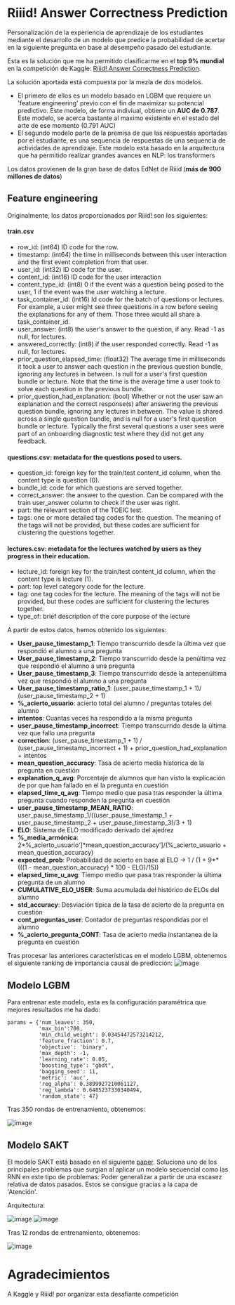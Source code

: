 # Riiid! Answer Correctness Prediction
Personalización de la experiencia de aprendizaje de los estudiantes mediante el desarrollo de un modelo que predice la probabilidad de acertar en la siguiente pregunta en base al desempeño pasado del estudiante.

Esta es la solución que me ha permitido clasificarme en el **top 9% mundial** en la competición de Kaggle: [Riiid! Answer Correctness Prediction](https://www.kaggle.com/c/riiid-test-answer-prediction/overview).

La solución aportada está compuesta por la mezla de dos modelos.

- El primero de ellos es un modelo basado en LGBM que requiere un 'feature engineering' previo con el fin de maximizar su potencial predictivo. Este modelo, de forma indiviual, obtiene un **AUC de 0.787**. Este modelo, se acerca bastante al maximo existente en el estado del arte de ese momento (0.791 AUC)
- El segundo modelo parte de la premisa de que las respuestas aportadas por el estudiante, es una sequencia de respuestas de una sequencia de actividades de aprendizaje. Este modelo esta basado en la arquitectura que ha permitido realizar grandes avances en NLP: los transformers

Los datos provienen de la gran base de datos EdNet de Riiid (**más de 900 millones de datos**)

## Feature engineering
Originalmente, los datos proporcionados por Riiid! son los siguientes:

#### train.csv
 - row_id: (int64) ID code for the row.
 - timestamp: (int64) the time in milliseconds between this user interaction and the first event completion from that user.
 - user_id: (int32) ID code for the user.
 - content_id: (int16) ID code for the user interaction
 - content_type_id: (int8) 0 if the event was a question being posed to the user, 1 if the event was the user watching a lecture.
 - task_container_id: (int16) Id code for the batch of questions or lectures. For example, a user might see three questions in a row before seeing the explanations for any of them. Those three would all share a task_container_id.
 - user_answer: (int8) the user's answer to the question, if any. Read -1 as null, for lectures.
 - answered_correctly: (int8) if the user responded correctly. Read -1 as null, for lectures.
 - prior_question_elapsed_time: (float32) The average time in milliseconds it took a user to answer each question in the previous question bundle, ignoring any lectures in between. Is null for a user's first question bundle or lecture. Note that the time is the average time a user took to solve each question in the previous bundle.
 - prior_question_had_explanation: (bool) Whether or not the user saw an explanation and the correct response(s) after answering the previous question bundle, ignoring any lectures in between. The value is shared across a single question bundle, and is null for a user's first question bundle or lecture. Typically the first several questions a user sees were part of an onboarding diagnostic test where they did not get any feedback.

#### questions.csv: metadata for the questions posed to users.
 - question_id: foreign key for the train/test content_id column, when the content type is question (0).
 - bundle_id: code for which questions are served together.
 - correct_answer: the answer to the question. Can be compared with the train user_answer column to check if the user was right.
 - part: the relevant section of the TOEIC test.
 - tags: one or more detailed tag codes for the question. The meaning of the tags will not be provided, but these codes are sufficient for clustering the questions together.

#### lectures.csv: metadata for the lectures watched by users as they progress in their education.
 - lecture_id: foreign key for the train/test content_id column, when the content type is lecture (1).
 - part: top level category code for the lecture.
 - tag: one tag codes for the lecture. The meaning of the tags will not be provided, but these codes are sufficient for clustering the lectures together.
 - type_of: brief description of the core purpose of the lecture

A partir de estos datos, hemos obtenido los siguientes:
 - **User_pause_timestamp_1**: Tiempo transcurrido desde la última vez que respondió el alumno a una pregunta
 - **User_pause_timestamp_2**: Tiempo transcurrido desde la penúltima vez que respondió el alumno a una pregunta
 - **User_pause_timestamp_3**: Tiempo transcurrido desde la antepenúltima vez que respondió el alumno a una pregunta
 - **User_pause_timestamp_ratio_1**: (user_pause_timestamp_1 + 1)/ (user_pause_timestamp_2 + 1)
 - **%_acierto_usuario**: acierto total del alumno / preguntas totales del alumno
 - **intentos**: Cuantas veces ha respondido a la misma pregunta
 - **user_pause_timestamp_incorrect**: Tiempo transcurrido desde la última vez que fallo una pregunta
 - **correction**: (user_pause_timestamp_1 + 1) / (user_pause_timestamp_incorrect + 1) + prior_question_had_explanation + intentos
 - **mean_question_accuracy**: Tasa de acierto media historica de la pregunta en cuestión
 - **explanation_q_avg**: Porcentaje de alumnos que han visto la explicación de por que han fallado en el la pregunta en cuestión
 - **elapsed_time_q_avg**: Tiempo medio que pasa tras responder la última pregunta cuando responden la pregunta en cuestión
 - **user_pause_timestamp_MEAN_RATIO**: user_pause_timestamp_1/((user_pause_timestamp_1 + user_pause_timestamp_2 + user_pause_timestamp_3)/3 + 1)
 - **ELO**: Sistema de ELO modificado derivado del ajedrez
 - **%_media_armónica**: 2*%_acierto_usuario']*mean_question_accuracy']/(%_acierto_usuario + mean_question_accuracy)
 - **expected_prob**: Probabilidad de acierto en base al ELO -> 1 / (1 + 9**(((1 - mean_question_accuracy) * 100 - ELO)/15))
 - **elapsed_time_u_avg**: Tiempo medio que pasa tras responder la última pregunta de un alumno
 - **CUMULATIVE_ELO_USER**: Suma acumulada del histórico de ELOs del alumno
 - **std_accuracy**: Desviación tipica de la tasa de acierto de la pregunta en cuestión
 - **cont_preguntas_user**: Contador de preguntas respondidas por el alumno
 - **%_acierto_pregunta_CONT**: Tasa de acierto media instantanea de la pregunta en cuestión

Tras procesar las anteriores características en el modelo LGBM, obtenemos el siguiente ranking de importancia causal de predicción:
![image](https://user-images.githubusercontent.com/47561659/111660190-1ea54780-880e-11eb-8e50-7eb188dbcb11.png)
## Modelo LGBM

Para entrenar este modelo, esta es la configuración paramétrica que mejores resultados me ha dado:
```
params = {'num_leaves': 350,
          'max_bin':700,
          'min_child_weight': 0.03454472573214212,
          'feature_fraction': 0.7,
          'objective': 'binary',
          'max_depth': -1,
          'learning_rate': 0.05,
          'boosting_type': "gbdt",
          'bagging_seed': 11,
          'metric': 'auc',
          'reg_alpha': 0.3899927210061127,
          'reg_lambda': 0.6485237330340494,
          'random_state': 47}
```
Tras 350 rondas de entrenamiento, obtenemos:

![image](https://user-images.githubusercontent.com/47561659/111665514-1b608a80-8813-11eb-8769-ae2c740987fb.png)

## Modelo SAKT
El modelo SAKT está basado en el siguiente [paper](https://arxiv.org/pdf/1907.06837.pdf).
Soluciona uno de los principales problemas que surgian al aplicar un modelo secuencial como las RNN en este tipo de problemas: Poder generalizar a partir de una escasez relativa de datos pasados. Estos se consigue gracias a la capa de 'Atención'.

Arquitectura:

![image](https://user-images.githubusercontent.com/47561659/111663617-49dd6600-8811-11eb-85a9-4248490b344d.png)
![image](https://user-images.githubusercontent.com/47561659/111663691-5792eb80-8811-11eb-8fa6-02d645ea7537.png)

Tras 12 rondas de entrenamiento, obtenemos:

![image](https://user-images.githubusercontent.com/47561659/111679641-ad6f8f80-8821-11eb-8d0e-745440a1df32.png)

# Agradecimientos
A Kaggle y Riiid! por organizar esta desafiante competición
